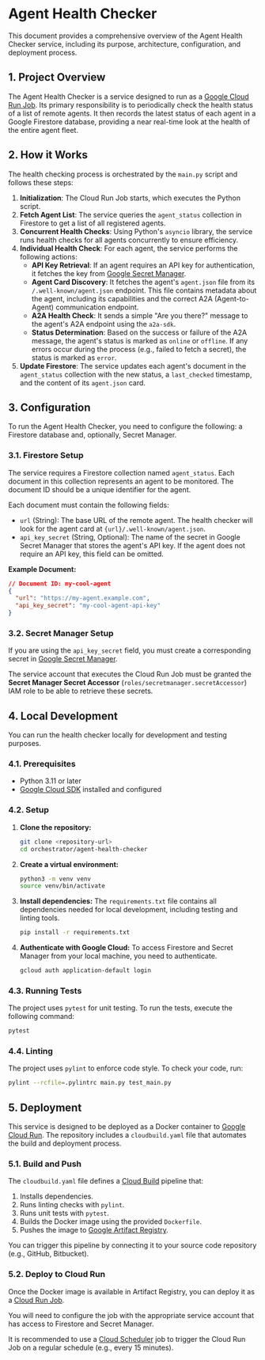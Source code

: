 # Agent Health Checker

This document provides a comprehensive overview of the Agent Health Checker service, including its purpose, architecture, configuration, and deployment process.

## 1. Project Overview

The Agent Health Checker is a service designed to run as a [Google Cloud Run Job](https://cloud.google.com/run/docs/jobs). Its primary responsibility is to periodically check the health status of a list of remote agents. It then records the latest status of each agent in a Google Firestore database, providing a near real-time look at the health of the entire agent fleet.

## 2. How it Works

The health checking process is orchestrated by the `main.py` script and follows these steps:

1.  **Initialization**: The Cloud Run Job starts, which executes the Python script.
2.  **Fetch Agent List**: The service queries the `agent_status` collection in Firestore to get a list of all registered agents.
3.  **Concurrent Health Checks**: Using Python's `asyncio` library, the service runs health checks for all agents concurrently to ensure efficiency.
4.  **Individual Health Check**: For each agent, the service performs the following actions:
    *   **API Key Retrieval**: If an agent requires an API key for authentication, it fetches the key from [Google Secret Manager](https://cloud.google.com/secret-manager).
    *   **Agent Card Discovery**: It fetches the agent's `agent.json` file from its `/.well-known/agent.json` endpoint. This file contains metadata about the agent, including its capabilities and the correct A2A (Agent-to-Agent) communication endpoint.
    *   **A2A Health Check**: It sends a simple "Are you there?" message to the agent's A2A endpoint using the `a2a-sdk`.
    *   **Status Determination**: Based on the success or failure of the A2A message, the agent's status is marked as `online` or `offline`. If any errors occur during the process (e.g., failed to fetch a secret), the status is marked as `error`.
5.  **Update Firestore**: The service updates each agent's document in the `agent_status` collection with the new status, a `last_checked` timestamp, and the content of its `agent.json` card.

## 3. Configuration

To run the Agent Health Checker, you need to configure the following: a Firestore database and, optionally, Secret Manager.

### 3.1. Firestore Setup

The service requires a Firestore collection named `agent_status`. Each document in this collection represents an agent to be monitored. The document ID should be a unique identifier for the agent.

Each document must contain the following fields:

*   `url` (String): The base URL of the remote agent. The health checker will look for the agent card at `{url}/.well-known/agent.json`.
*   `api_key_secret` (String, Optional): The name of the secret in Google Secret Manager that stores the agent's API key. If the agent does not require an API key, this field can be omitted.

**Example Document:**

```json
// Document ID: my-cool-agent
{
  "url": "https://my-agent.example.com",
  "api_key_secret": "my-cool-agent-api-key"
}
```

### 3.2. Secret Manager Setup

If you are using the `api_key_secret` field, you must create a corresponding secret in [Google Secret Manager](https://cloud.google.com/secret-manager).

The service account that executes the Cloud Run Job must be granted the **Secret Manager Secret Accessor** (`roles/secretmanager.secretAccessor`) IAM role to be able to retrieve these secrets.

## 4. Local Development

You can run the health checker locally for development and testing purposes.

### 4.1. Prerequisites

*   Python 3.11 or later
*   [Google Cloud SDK](https://cloud.google.com/sdk/docs/install) installed and configured

### 4.2. Setup

1.  **Clone the repository:**
    ```bash
    git clone <repository-url>
    cd orchestrator/agent-health-checker
    ```

2.  **Create a virtual environment:**
    ```bash
    python3 -m venv venv
    source venv/bin/activate
    ```

3.  **Install dependencies:**
    The `requirements.txt` file contains all dependencies needed for local development, including testing and linting tools.
    ```bash
    pip install -r requirements.txt
    ```

4.  **Authenticate with Google Cloud:**
    To access Firestore and Secret Manager from your local machine, you need to authenticate.
    ```bash
    gcloud auth application-default login
    ```

### 4.3. Running Tests

The project uses `pytest` for unit testing. To run the tests, execute the following command:
```bash
pytest
```

### 4.4. Linting

The project uses `pylint` to enforce code style. To check your code, run:
```bash
pylint --rcfile=.pylintrc main.py test_main.py
```

## 5. Deployment

This service is designed to be deployed as a Docker container to [Google Cloud Run](https://cloud.google.com/run). The repository includes a `cloudbuild.yaml` file that automates the build and deployment process.

### 5.1. Build and Push

The `cloudbuild.yaml` file defines a [Cloud Build](https://cloud.google.com/build) pipeline that:

1.  Installs dependencies.
2.  Runs linting checks with `pylint`.
3.  Runs unit tests with `pytest`.
4.  Builds the Docker image using the provided `Dockerfile`.
5.  Pushes the image to [Google Artifact Registry](https://cloud.google.com/artifact-registry).

You can trigger this pipeline by connecting it to your source code repository (e.g., GitHub, Bitbucket).

### 5.2. Deploy to Cloud Run

Once the Docker image is available in Artifact Registry, you can deploy it as a [Cloud Run Job](https://cloud.google.com/run/docs/jobs).

You will need to configure the job with the appropriate service account that has access to Firestore and Secret Manager.

It is recommended to use a [Cloud Scheduler](https://cloud.google.com/scheduler) job to trigger the Cloud Run Job on a regular schedule (e.g., every 15 minutes).
